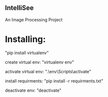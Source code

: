 ## IntelliSee
An Image Processing Project


# Installing: 

"pip install virtualenv"

create virtual env: "virtualenv env"

activate virtual env: ".\env\Scripts\activate"

install requirments: "pip install -r requirments.txt"

deactivate env: "deactivate"
